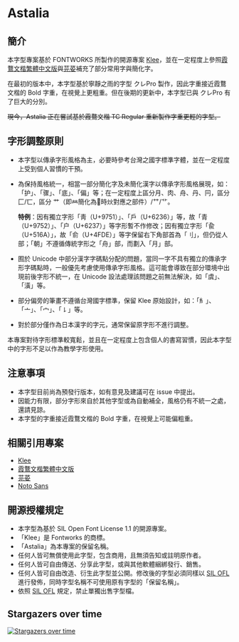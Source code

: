 # Astalia

## 簡介

本字型專案基於 FONTWORKS 所製作的開源專案 [Klee](https://github.com/fontworks-fonts/Klee)，並在一定程度上參照[霞鶩文楷繁體中文版](https://github.com/lxgw/LxgwWenkaiTC)與[芫荽](https://github.com/ButTaiwan/iansui)補充了部分常用字與簡化字。

在最初的版本中，本字型基於寧靜之雨的字型 クレPro 製作，因此字重接近霞鶩文楷的 Bold 字重，在視覺上更粗重。但在後期的更新中，本字型已與 クレPro 有了巨大的分別。

~~現今，Astalia 正在嘗試基於霞鶩文楷 TC Regular 重新製作字重更輕的字型。~~

## 字形調整原則

- 本字型以傳承字形風格為主，必要時參考台灣之國字標準字體，並在一定程度上受到個人習慣的干預。
- 為保持風格統一，相當一部分簡化字及未簡化漢字以傳承字形風格展現，如：「护」、「骤」、「底」、「偏」等；在一定程度上區分月、肉、舟、丹、冃，區分 匚/匸，區分 ⺾（即𤇾簡化為𫇦時炏對應之部件）/⺿/⻀。

  **特例**：因有獨立字形「靑（U+9751）」、「戶（U+6236）」等，故「青（U+9752）」、「户（U+6237）」等字形暫不作修改；因有獨立字形「兪（U+516A）」，故「俞（U+4FDE）」等字保留右下角部首為「刂」，但仍從人部；「朝」不遵循傳統字形之「舟」部，而劃入「月」部。

- 囿於 Unicode 中部分漢字字碼點分配的問題，當同一字不具有獨立的傳承字形字碼點時，一般優先考慮使用傳承字形風格。這可能會導致在部分環境中出現前後字形不統一，在 Unicode 設法處理該問題之前無法解決，如「虞」、「潢」等。
- 部分偏旁的筆畫不遵循台灣國字標準，保留 Klee 原始設計，如：「糹」、「亠」、「宀」、「㇙」等。
- 對於部分僅作為日本漢字的字元，通常保留原字形不進行調整。

本專案對待字形標準較寬鬆，並且在一定程度上包含個人的書寫習慣，因此本字型中的字形不足以作為教學字形使用。

## 注意事項

- 本字型目前尚為預發行版本，如有意見及建議可在 issue 中提出。
- 因能力有限，部分字形來自於其他字型或為自動補全，風格仍有不統一之處，還請見諒。
- 本字型的字重接近霞鶩文楷的 Bold 字重，在視覺上可能偏粗重。

## 相關引用專案

- [Klee](https://github.com/fontworks-fonts/Klee)
- [霞鶩文楷繁體中文版](https://github.com/lxgw/LxgwWenkaiTC)
- [芫荽](https://github.com/ButTaiwan/iansui)
- [Noto Sans](https://github.com/notofonts)

## 開源授權規定

- 本字型為基於 SIL Open Font License 1.1 的開源專案。
- 「Klee」是 Fontworks 的商標。
- 「Astalia」為本專案的保留名稱。
- 任何人皆可無償使用此字型，包含商用，且無須告知或註明原作者。
- 任何人皆可自由傳送、分享此字型，或與其他軟體綑綁發行、銷售。
- 任何人皆可自由改造、衍生此字型並公開。修改後的字型必須同樣以 [SIL OFL](https://scripts.sil.org/OFL) 進行發佈，同時字型名稱不可使用原有字型的「保留名稱」。
- 依照 [SIL OFL](https://scripts.sil.org/OFL) 規定，禁止單獨出售字型檔。


## Stargazers over time

[![Stargazers over time](https://starchart.cc/Ayaginu-Sue/Astalia.svg)](https://starchart.cc/Ayaginu-Sue/Astalia)
